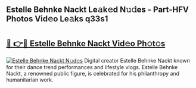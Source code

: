 ## Estelle Behnke Nackt Le𝚊k𝚎d N𝚞𝚍es - Part-HFV Photos Vid𝚎o Le𝚊ks q33s1

# <h2><a href="http://fb6c4w6.evod.top/?m=Estelle+Behnke+Nackt">🔗 👉🔴 Estelle Behnke Nackt Vid𝚎o Ph𝚘t𝚘s</a></h2>

[![Estelle Behnke Nackt N𝚞d𝚎s](https://i.imgur.com/8V9OHl7.gif)](http://fb6c4w6.evod.top/?m=Estelle+Behnke+Nackt)
Digital creator Estelle Behnke Nackt known for their dance trend performances and lifestyle vlogs. Estelle Behnke Nackt, a renowned public figure, is celebrated for his philanthropy and humanitarian work. 
